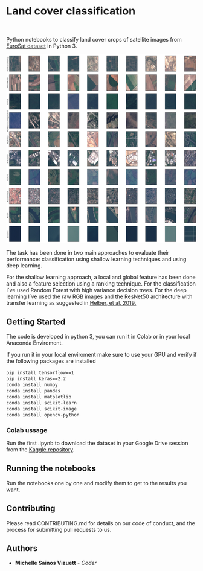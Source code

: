 <h1> Land cover classification </h1>
 <br>
 <p>Python notebooks to classify land cover crops of satellite images from <a href="https://github.com/phelber/EuroSAT" title="Title">EuroSat dataset</a> in Python 3. </p> 

 <img src="https://github.com/sainosmichelle/Land-Cover-Classification/blob/master/images/eurosat.png"
  width="700"
  height="500">
  
<p>The task has been done in two main approaches to evaluate their performance: classification using shallow learning techniques and using deep learning.</p>
<p>For the shallow learning approach, a local and global feature has been done and also a feature selection using a ranking technique. For the classification I´ve used Random Forest with high variance decision trees. For the deep learning I´ve used the raw RGB images and the ResNet50 architecture with transfer learning as suggested in <a href="https://arxiv.org/abs/1709.00029" title="Title">
Helber, et al. 2019.</a></p>


<h2>Getting Started</h2>
The code is developed in python 3, you can run it in Colab or in your local Anaconda Enviroment.

<p>If you run it in your local enviroment make sure to use your GPU and verify if the following packages are installed</p>

```
pip install tensorflow==1
pip install keras==2.2
conda install numpy
conda install pandas
conda install matplotlib
conda install scikit-learn
conda install scikit-image
conda install opencv-python
```

<h3>Colab ussage</h3>
<p>Run the first .ipynb to download the dataset in your Google Drive session from the <a href="https://www.kaggle.com/apollo2506/eurosat-dataset" title="Title">
Kaggle repository</a>. </p>

<h2>Running the notebooks</h2>
<p>Run the notebooks one by one and modify them to get to the results you want.</p>


<h2>Contributing</h2>
<p>Please read CONTRIBUTING.md for details on our code of conduct, and the process for submitting pull requests to us.</p>
<h2>Authors</h2>
<ul>
<li> <b>Michelle Sainos Vizuett</b> <em>- Coder</it></em> </li>
</ul>
